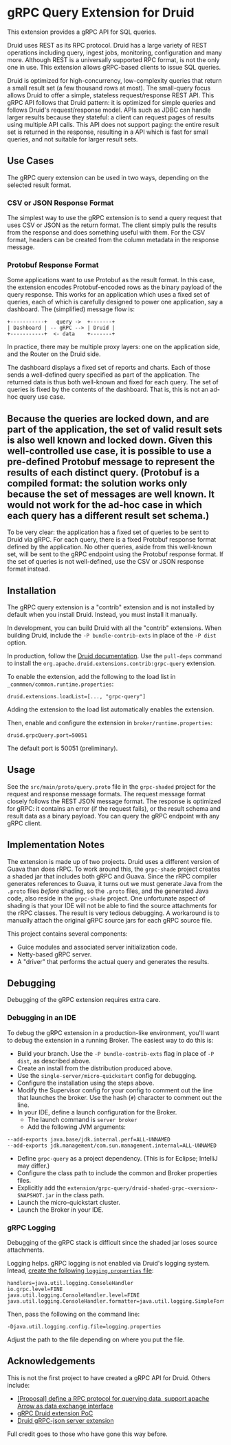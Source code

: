 <!--
  ~ Licensed to the Apache Software Foundation (ASF) under one
  ~ or more contributor license agreements.  See the NOTICE file
  ~ distributed with this work for additional information
  ~ regarding copyright ownership.  The ASF licenses this file
  ~ to you under the Apache License, Version 2.0 (the
  ~ "License"); you may not use this file except in compliance
  ~ with the License.  You may obtain a copy of the License at
  ~
  ~   http://www.apache.org/licenses/LICENSE-2.0
  ~
  ~ Unless required by applicable law or agreed to in writing,
  ~ software distributed under the License is distributed on an
  ~ "AS IS" BASIS, WITHOUT WARRANTIES OR CONDITIONS OF ANY
  ~ KIND, either express or implied.  See the License for the
  ~ specific language governing permissions and limitations
  ~ under the License.
  -->

# gRPC Query Extension for Druid

This extension provides a gRPC API for SQL queries.

Druid uses REST as its RPC protocol. Druid has a large variety of REST operations
including query, ingest jobs, monitoring, configuration and many more. Although
REST is a universally supported RPC format, is not the only one in use. This
extension allows gRPC-based clients to issue SQL queries.

Druid is optimized for high-concurrency, low-complexity queries that return a
small result set (a few thousand rows at most). The small-query focus allows
Druid to offer a simple, stateless request/response REST API. This gRPC API
follows that Druid pattern: it is optimized for simple queries and follows
Druid's request/response model. APIs such as JDBC can handle larger results
because they stateful: a client can request pages of results using multiple
API calls. This API does not support paging: the entire result set is returned
in the response, resulting in a API which is fast for small queries, and not
suitable for larger result sets.

## Use Cases

The gRPC query extension can be used in two ways, depending on the selected
result format.

### CSV or JSON Response Format

The simplest way to use the gRPC extension is to send a query request that
uses CSV or JSON as the return format. The client simply pulls the results
from the response and does something useful with them. For the CSV format,
headers can be created from the column metadata in the response message.

### Protobuf Response Format

Some applications want to use Protobuf as the result format. In this case,
the extension encodes Protobuf-encoded rows as the binary payload of the query
response. This works for an application which uses a fixed set of queries, each
of which is carefully designed to power one application, say a dashboard. The
(simplified) message flow is:

```text
+-----------+   query ->  +-------+
| Dashboard | -- gRPC --> | Druid |
+-----------+  <- data    +-------+
```

In practice, there may be multiple proxy layers: one on the application side, and
the Router on the Druid side.

The dashboard displays a fixed set of reports and charts. Each of those sends a
well-defined query specified as part of the application. The returned data is thus
both well-known and fixed for each query. The set of queries is fixed by the contents
of the dashboard. That is, this is not an ad-hoc query use case.

Because the queries are locked down, and are part of the application, the set of valid
result sets is also well known and locked down. Given this well-controlled use case, it
is possible to use a pre-defined Protobuf message to represent the results of each distinct
query. (Protobuf is a compiled format: the solution works only because the set of messages
are well known. It would not work for the ad-hoc case in which each query has a different
result set schema.)
---
To be very clear: the application has a fixed set of queries to be sent to Druid via gRPC.
For each query, there is a fixed Protobuf response format defined by the application.
No other queries, aside from this well-known set, will be sent to the gRPC endpoint using
the Protobuf response format. If the set of queries is not well-defined, use the CSV
or JSON response format instead.

## Installation

The gRPC query extension is a "contrib" extension and is not installed by default when
you install Druid. Instead, you must install it manually.

In development, you can build Druid with all the "contrib" extensions. When building
Druid, include the `-P bundle-contrib-exts` in place of the `-P dist` option.

In production, follow the [Druid documentation](https://druid.apache.org/docs/latest/development/extensions.html).
Use the `pull-deps` command to install the `org.apache.druid.extensions.contrib:grpc-query`
extension.

To enable the extension, add the following to the load list in
`_commmon/common.runtime.properties`:

```text
druid.extensions.loadList=[..., "grpc-query"]
```

Adding the extension to the load list automatically enables the extension.

Then, enable and configure the extension in `broker/runtime.properties`:

```text
druid.grpcQuery.port=50051
```

The default port is 50051 (preliminary).

## Usage

See the `src/main/proto/query.proto` file in the `grpc-shaded` project for the request and
response message formats. The request message format closely follows the REST JSON message
format. The response is optimized for gRPC: it contains an error (if the request fails),
or the result schema and result data as a binary payload. You can query the gRPC endpoint
with any gRPC client.

## Implementation Notes

The extension is made up of two projects. Druid uses a different version of Guava than
does rRPC. To work around this, the `grpc-shade` project creates a shaded jar that includes
both gRPC and Guava. Since the rRPC compiler generates references to Guava, it turns out we
must generate Java from the `.proto` files _before_ shading, so the `.proto` files, and
the generated Java code, also reside in the `grpc-shade` project. One unfortunate aspect
of shading is that your IDE will not be able to find the source attachments for the rRPC
classes. The result is very tedious debugging. A workaround is to manually attach the
original gRPC source jars for each gRPC source file.

This project contains several components:

* Guice modules and associated server initialization code.
* Netty-based gRPC server.
* A "driver" that performs the actual query and generates the results.

## Debugging

Debugging of the gRPC extension requires extra care.

### Debugging in an IDE

To debug the gRPC extension in a production-like environment, you'll want to debug the
extension in a running Broker. The easiest way to do this is:

* Build your branch. Use the `-P bundle-contrib-exts` flag in place of `-P dist`, as described
  above.
* Create an install from the distribution produced above.
* Use the `single-server/micro-quickstart` config for debugging.
* Configure the installation using the steps above.
* Modify the Supervisor config for your config to comment out the line that launches
  the broker. Use the hash (`#`) character to comment out the line.
* In your IDE, define a launch configuration for the Broker.
  * The launch command is `server broker`
  * Add the following JVM arguments:
  
```text
--add-exports java.base/jdk.internal.perf=ALL-UNNAMED
--add-exports jdk.management/com.sun.management.internal=ALL-UNNAMED
```

  * Define `grpc-query` as a project dependency. (This is for Eclipse; IntelliJ may differ.)
  * Configure the class path to include the common and Broker properties files.
  * Explicitly add the `extension/grpc-query/druid-shaded-grpc-<version>-SNAPSHOT.jar` in
    the class path.
* Launch the micro-quickstart cluster.
* Launch the Broker in your IDE.

### gRPC Logging

Debugging of the gRPC stack is difficult since the shaded jar loses source attachments.

Logging helps. gRPC logging is not enabled via Druid's logging system. Intead, [create
the following `logging.properties` file](https://stackoverflow.com/questions/50243717/grpc-logger-level):

```text
handlers=java.util.logging.ConsoleHandler
io.grpc.level=FINE
java.util.logging.ConsoleHandler.level=FINE
java.util.logging.ConsoleHandler.formatter=java.util.logging.SimpleFormatter
```

Then, pass the following on the command line:

```text
-Djava.util.logging.config.file=logging.properties
```

Adjust the path to the file depending on where you put the file.

## Acknowledgements

This is not the first project to have created a gRPC API for Druid. Others include:

* [[Proposal] define a RPC protocol for querying data, support apache Arrow as data
  exchange interface](https://github.com/apache/druid/issues/3891)
* [gRPC Druid extension PoC](https://github.com/ndolgov/gruid)
* [Druid gRPC-json server extension](https://github.com/apache/druid/pull/6798)

Full credit goes to those who have gone this way before.
